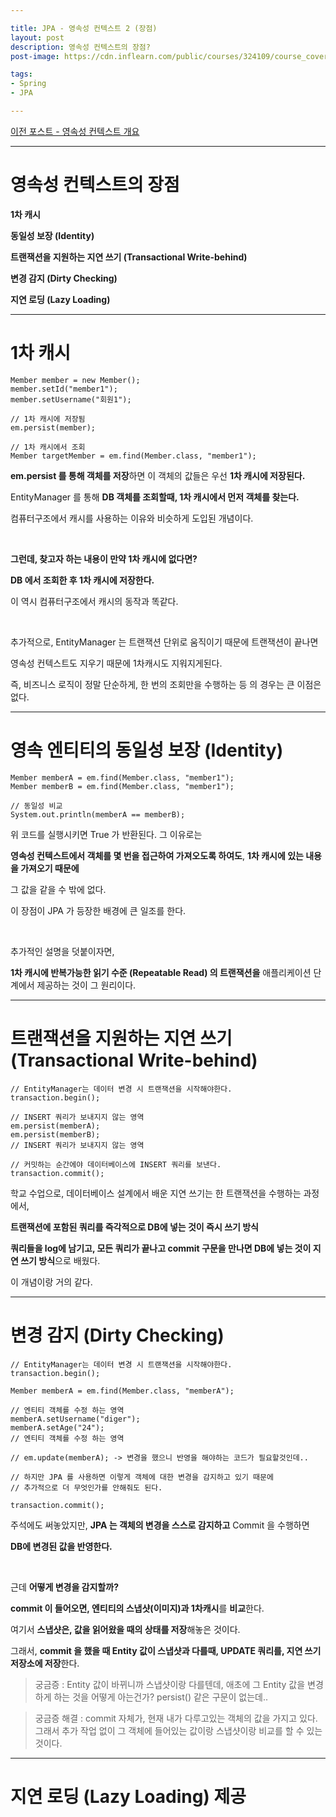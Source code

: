 ```yaml
---

title: JPA - 영속성 컨텍스트 2 (장점)
layout: post
description: 영속성 컨텍스트의 장점?
post-image: https://cdn.inflearn.com/public/courses/324109/course_cover/161476f8-f0b7-4b04-b293-ce648c2ea445/kyh_jsp.png

tags:
- Spring
- JPA

---
```


[이전 포스트 - 영속성 컨텍스트 개요](https://diger-king.github.io/blog/JPA(%EC%98%81%EC%86%8D%EC%84%B1%EC%BB%A8%ED%85%8D%EC%8A%A4%ED%8A%B81))

---

# 영속성 컨텍스트의 장점

**1차 캐시**

**동일성 보장 (Identity)**

**트랜잭션을 지원하는 지연 쓰기 (Transactional Write-behind)**

**변경 감지 (Dirty Checking)**

**지연 로딩 (Lazy Loading)**

---

# 1차 캐시

    Member member = new Member();
    member.setId("member1");
    member.setUsername("회원1");

    // 1차 캐시에 저장됨
    em.persist(member);

    // 1차 캐시에서 조회
    Member targetMember = em.find(Member.class, "member1");


**em.persist 를 통해 객체를 저장**하면 이 객체의 값들은 우선 **1차 캐시에 저장된다.**

EntityManager 를 통해 **DB 객체를 조회할때, 1차 캐시에서 먼저 객체를 찾는다.**

컴퓨터구조에서 캐시를 사용하는 이유와 비슷하게 도입된 개념이다.

<br>

**그런데, 찾고자 하는 내용이 만약 1차 캐시에 없다면?**

**DB 에서 조회한 후 1차 캐시에 저장한다.**

이 역시 컴퓨터구조에서 캐시의 동작과 똑같다.

<br>

추가적으로, EntityManager 는 트랜잭션 단위로 움직이기 때문에 트랜잭션이 끝나면

영속성 컨텍스트도 지우기 때문에 1차캐시도 지워지게된다.

즉, 비즈니스 로직이 정말 단순하게, 한 번의 조회만을 수행하는 등 의 경우는 큰 이점은 없다.

---

# 영속 엔티티의 동일성 보장 (Identity)

    Member memberA = em.find(Member.class, "member1");
    Member memberB = em.find(Member.class, "member1");

    // 동일성 비교
    System.out.println(memberA == memberB);


위 코드를 실행시키면 True 가 반환된다. 그 이유로는

**영속성 컨텍스트에서 객체를 몇 번을 접근하여 가져오도록 하여도**, **1차 캐시에 있는 내용을 가져오기 때문에**

그 값을 같을 수 밖에 없다.

이 장점이 JPA 가 등장한 배경에 큰 일조를 한다.

<br>

추가적인 설명을 덧붙이자면, 

**1차 캐시에 반복가능한 읽기 수준 (Repeatable Read) 의 트랜잭션을** 애플리케이션 단계에서 제공하는 것이 그 원리이다.

---

# 트랜잭션을 지원하는 지연 쓰기 (Transactional Write-behind)

    // EntityManager는 데이터 변경 시 트랜잭션을 시작해야한다.
    transaction.begin();

    // INSERT 쿼리가 보내지지 않는 영역
    em.persist(memberA);
    em.persist(memberB);
    // INSERT 쿼리가 보내지지 않는 영역

    // 커밋하는 순간에야 데이터베이스에 INSERT 쿼리를 보낸다.
    transaction.commit();

학교 수업으로, 데이터베이스 설계에서 배운 지연 쓰기는 한 트랜잭션을 수행하는 과정에서,

**트랜잭션에 포함된 쿼리를 즉각적으로 DB에 넣는 것이 즉시 쓰기 방식**

**쿼리들을 log에 남기고, 모든 쿼리가 끝나고 commit 구문을 만나면 DB에 넣는 것이 지연 쓰기 방식**으로 배웠다.

이 개념이랑 거의 같다.

---

# 변경 감지 (Dirty Checking)

    // EntityManager는 데이터 변경 시 트랜잭션을 시작해야한다.
    transaction.begin();

    Member memberA = em.find(Member.class, "memberA");
    
    // 엔티티 객체를 수정 하는 영역
    memberA.setUsername("diger");
    memberA.setAge("24");
    // 엔티티 객체를 수정 하는 영역

    // em.update(memberA); -> 변경을 했으니 반영을 해야하는 코드가 필요할것인데..

    // 하지만 JPA 를 사용하면 이렇게 객체에 대한 변경을 감지하고 있기 때문에
    // 추가적으로 더 무엇인가를 안해줘도 된다.

    transaction.commit();

주석에도 써놓았지만, **JPA 는 객체의 변경을 스스로 감지하고** Commit 을 수행하면

**DB에 변경된 값을 반영한다.**

<br>

근데 **어떻게 변경을 감지할까?**

**commit 이 들어오면, 엔티티의 스냅샷(이미지)과 1차캐시**를 **비교**한다.

여기서 **스냅샷은, 값을 읽어왔을 때의 상태를 저장**해놓은 것이다.

그래서, **commit 을 했을 때 Entity 값이 스냅샷과 다를때, UPDATE 쿼리를, 지연 쓰기 저장소에 저장**한다.

> 궁금증 : Entity 값이 바뀌니까 스냅샷이랑 다를텐데, 애초에 그 Entity 값을 변경하게 하는 것을 어떻게 아는건가? persist() 같은 구문이 없는데..

> 궁금증 해결 : commit 자체가, 현재 내가 다루고있는 객체의 값을 가지고 있다. 그래서 추가 작업 없이 그 객체에 들어있는 값이랑 스냅샷이랑 비교를 할 수 있는 것이다.
---

# 지연 로딩 (Lazy Loading) 제공